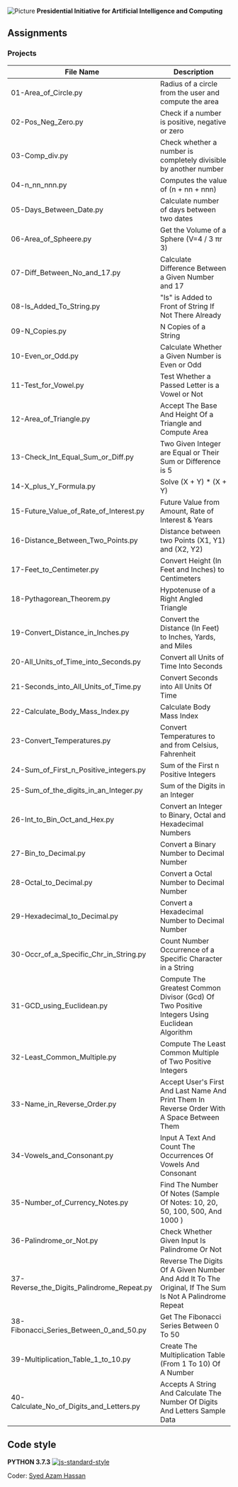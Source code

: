 ![Picture](https://i.ibb.co/jH9TFG5/Logo-PIAIC-fb7de414.png)
**Presidential Initiative for Artificial Intelligence and Computing**

## **Assignments**

### Projects

| File Name | Description |
| ------ | ------ |
| 01-Area_of_Circle.py | Radius of a circle from the user and compute the area |
| 02-Pos_Neg_Zero.py | Check if a number is positive, negative or zero |
| 03-Comp_div.py | Check whether a number is completely divisible by another number |
| 04-n_nn_nnn.py | Computes the value of (n + nn + nnn) |
| 05-Days_Between_Date.py | Calculate number of days between two dates |
| 06-Area_of_Spheere.py	|  Get the Volume of a Sphere (V=4 / 3 πr 3) |
| 07-Diff_Between_No_and_17.py | Calculate Difference Between a Given Number and 17 |
| 08-Is_Added_To_String.py | "Is" is Added to Front of String If Not There Already |
| 09-N_Copies.py | N Copies of a String |
| 10-Even_or_Odd.py | Calculate Whether a Given Number is Even or Odd |
| 11-Test_for_Vowel.py | Test Whether a Passed Letter is a Vowel or Not |
| 12-Area_of_Triangle.py | Accept The Base And Height Of a Triangle and Compute Area |
| 13-Check_Int_Equal_Sum_or_Diff.py | Two Given Integer are Equal or Their Sum or Difference is 5 |
| 14-X_plus_Y_Formula.py | Solve (X + Y) * (X + Y) |
| 15-Future_Value_of_Rate_of_Interest.py | Future Value from Amount, Rate of Interest & Years |
| 16-Distance_Between_Two_Points.py | Distance between two Points (X1, Y1) and (X2, Y2) |
| 17-Feet_to_Centimeter.py | Convert Height (In Feet and Inches) to Centimeters |
| 18-Pythagorean_Theorem.py | Hypotenuse of a Right Angled Triangle |
| 19-Convert_Distance_in_Inches.py | Convert the Distance (In Feet) to Inches, Yards, and Miles |
| 20-All_Units_of_Time_into_Seconds.py | Convert all Units of Time Into Seconds |
| 21-Seconds_into_All_Units_of_Time.py | Convert Seconds into All Units Of Time |
| 22-Calculate_Body_Mass_Index.py | Calculate Body Mass Index |
| 23-Convert_Temperatures.py | Convert Temperatures to and from Celsius, Fahrenheit |
| 24-Sum_of_First_n_Positive_integers.py | Sum of the First n Positive Integers |
| 25-Sum_of_the_digits_in_an_Integer.py | Sum of the Digits in an Integer |
| 26-Int_to_Bin_Oct_and_Hex.py | Convert an Integer to Binary, Octal and Hexadecimal Numbers |
| 27-Bin_to_Decimal.py | Convert a Binary Number to Decimal Number |
| 28-Octal_to_Decimal.py | Convert a Octal Number to Decimal Number |
| 29-Hexadecimal_to_Decimal.py | Convert a Hexadecimal Number to Decimal Number |
| 30-Occr_of_a_Specific_Chr_in_String.py | Count Number Occurrence of a Specific Character in a String |
| 31-GCD_using_Euclidean.py | Compute The Greatest Common Divisor (Gcd) Of Two Positive Integers Using Euclidean Algorithm |
| 32-Least_Common_Multiple.py | Compute The Least Common Multiple of Two Positive Integers |
| 33-Name_in_Reverse_Order.py | Accept User's First And Last Name And Print Them In Reverse Order With A Space Between Them |
| 34-Vowels_and_Consonant.py | Input A Text And Count The Occurrences Of Vowels And Consonant |
| 35-Number_of_Currency_Notes.py | Find The Number Of Notes (Sample Of Notes: 10, 20, 50, 100, 500, And 1000 ) |
| 36-Palindrome_or_Not.py | Check Whether Given Input Is Palindrome Or Not |
| 37-Reverse_the_Digits_Palindrome_Repeat.py | Reverse The Digits Of A Given Number And Add It To The Original, If The Sum Is Not A Palindrome Repeat |
| 38-Fibonacci_Series_Between_0_and_50.py | Get The Fibonacci Series Between 0 To 50 |
| 39-Multiplication_Table_1_to_10.py | Create The Multiplication Table (From 1 To 10) Of A Number |
| 40-Calculate_No_of_Digits_and_Letters.py | Accepts A String And Calculate The Number Of Digits And Letters Sample Data |



## Code style
**PYTHON 3.7.3**
[![js-standard-style](https://img.shields.io/pypi/pyversions/Django.svg?style=flat)](https://github.com/python)

Coder: [Syed Azam Hassan](https://github.com/Syed-Azam)
